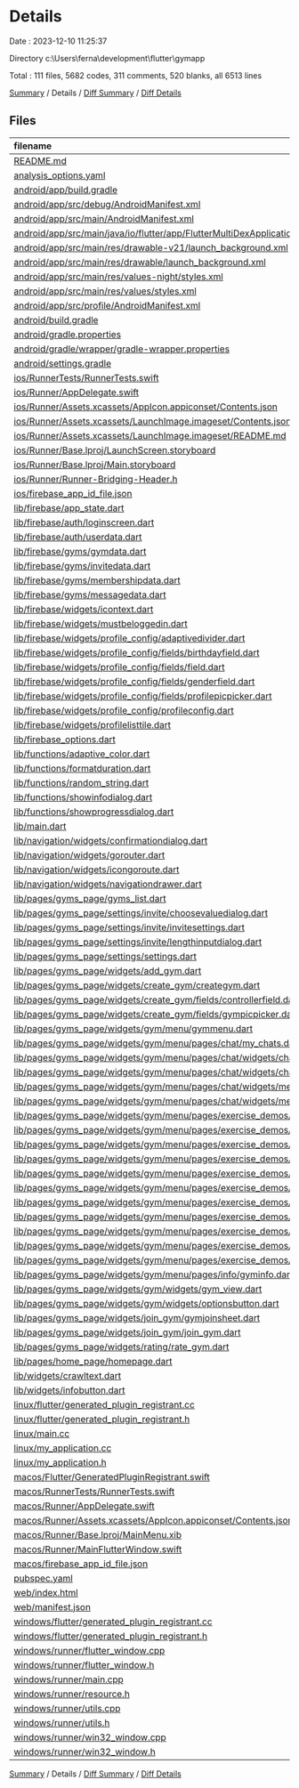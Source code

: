 # Details

Date : 2023-12-10 11:25:37

Directory c:\\Users\\ferna\\development\\flutter\\gymapp

Total : 111 files,  5682 codes, 311 comments, 520 blanks, all 6513 lines

[Summary](results.md) / Details / [Diff Summary](diff.md) / [Diff Details](diff-details.md)

## Files
| filename | language | code | comment | blank | total |
| :--- | :--- | ---: | ---: | ---: | ---: |
| [README.md](/README.md) | Markdown | 2 | 0 | 1 | 3 |
| [analysis_options.yaml](/analysis_options.yaml) | YAML | 3 | 22 | 4 | 29 |
| [android/app/build.gradle](/android/app/build.gradle) | Gradle | 51 | 5 | 12 | 68 |
| [android/app/src/debug/AndroidManifest.xml](/android/app/src/debug/AndroidManifest.xml) | XML | 3 | 4 | 1 | 8 |
| [android/app/src/main/AndroidManifest.xml](/android/app/src/main/AndroidManifest.xml) | XML | 28 | 6 | 2 | 36 |
| [android/app/src/main/java/io/flutter/app/FlutterMultiDexApplication.java](/android/app/src/main/java/io/flutter/app/FlutterMultiDexApplication.java) | Java | 13 | 9 | 4 | 26 |
| [android/app/src/main/res/drawable-v21/launch_background.xml](/android/app/src/main/res/drawable-v21/launch_background.xml) | XML | 4 | 7 | 2 | 13 |
| [android/app/src/main/res/drawable/launch_background.xml](/android/app/src/main/res/drawable/launch_background.xml) | XML | 4 | 7 | 2 | 13 |
| [android/app/src/main/res/values-night/styles.xml](/android/app/src/main/res/values-night/styles.xml) | XML | 9 | 9 | 1 | 19 |
| [android/app/src/main/res/values/styles.xml](/android/app/src/main/res/values/styles.xml) | XML | 9 | 9 | 1 | 19 |
| [android/app/src/profile/AndroidManifest.xml](/android/app/src/profile/AndroidManifest.xml) | XML | 3 | 4 | 1 | 8 |
| [android/build.gradle](/android/build.gradle) | Gradle | 27 | 0 | 5 | 32 |
| [android/gradle.properties](/android/gradle.properties) | Properties | 3 | 0 | 1 | 4 |
| [android/gradle/wrapper/gradle-wrapper.properties](/android/gradle/wrapper/gradle-wrapper.properties) | Properties | 5 | 0 | 1 | 6 |
| [android/settings.gradle](/android/settings.gradle) | Gradle | 16 | 0 | 5 | 21 |
| [ios/RunnerTests/RunnerTests.swift](/ios/RunnerTests/RunnerTests.swift) | Swift | 7 | 2 | 4 | 13 |
| [ios/Runner/AppDelegate.swift](/ios/Runner/AppDelegate.swift) | Swift | 12 | 0 | 2 | 14 |
| [ios/Runner/Assets.xcassets/AppIcon.appiconset/Contents.json](/ios/Runner/Assets.xcassets/AppIcon.appiconset/Contents.json) | JSON | 122 | 0 | 1 | 123 |
| [ios/Runner/Assets.xcassets/LaunchImage.imageset/Contents.json](/ios/Runner/Assets.xcassets/LaunchImage.imageset/Contents.json) | JSON | 23 | 0 | 1 | 24 |
| [ios/Runner/Assets.xcassets/LaunchImage.imageset/README.md](/ios/Runner/Assets.xcassets/LaunchImage.imageset/README.md) | Markdown | 3 | 0 | 2 | 5 |
| [ios/Runner/Base.lproj/LaunchScreen.storyboard](/ios/Runner/Base.lproj/LaunchScreen.storyboard) | XML | 36 | 1 | 1 | 38 |
| [ios/Runner/Base.lproj/Main.storyboard](/ios/Runner/Base.lproj/Main.storyboard) | XML | 25 | 1 | 1 | 27 |
| [ios/Runner/Runner-Bridging-Header.h](/ios/Runner/Runner-Bridging-Header.h) | C++ | 1 | 0 | 1 | 2 |
| [ios/firebase_app_id_file.json](/ios/firebase_app_id_file.json) | JSON | 7 | 0 | 0 | 7 |
| [lib/firebase/app_state.dart](/lib/firebase/app_state.dart) | Dart | 310 | 6 | 29 | 345 |
| [lib/firebase/auth/loginscreen.dart](/lib/firebase/auth/loginscreen.dart) | Dart | 56 | 1 | 3 | 60 |
| [lib/firebase/auth/userdata.dart](/lib/firebase/auth/userdata.dart) | Dart | 39 | 0 | 1 | 40 |
| [lib/firebase/gyms/gymdata.dart](/lib/firebase/gyms/gymdata.dart) | Dart | 28 | 0 | 1 | 29 |
| [lib/firebase/gyms/invitedata.dart](/lib/firebase/gyms/invitedata.dart) | Dart | 14 | 0 | 1 | 15 |
| [lib/firebase/gyms/membershipdata.dart](/lib/firebase/gyms/membershipdata.dart) | Dart | 14 | 0 | 1 | 15 |
| [lib/firebase/gyms/messagedata.dart](/lib/firebase/gyms/messagedata.dart) | Dart | 28 | 0 | 1 | 29 |
| [lib/firebase/widgets/icontext.dart](/lib/firebase/widgets/icontext.dart) | Dart | 23 | 0 | 3 | 26 |
| [lib/firebase/widgets/mustbeloggedin.dart](/lib/firebase/widgets/mustbeloggedin.dart) | Dart | 15 | 0 | 3 | 18 |
| [lib/firebase/widgets/profile_config/adaptivedivider.dart](/lib/firebase/widgets/profile_config/adaptivedivider.dart) | Dart | 16 | 0 | 3 | 19 |
| [lib/firebase/widgets/profile_config/fields/birthdayfield.dart](/lib/firebase/widgets/profile_config/fields/birthdayfield.dart) | Dart | 55 | 0 | 5 | 60 |
| [lib/firebase/widgets/profile_config/fields/field.dart](/lib/firebase/widgets/profile_config/fields/field.dart) | Dart | 45 | 0 | 3 | 48 |
| [lib/firebase/widgets/profile_config/fields/genderfield.dart](/lib/firebase/widgets/profile_config/fields/genderfield.dart) | Dart | 80 | 0 | 4 | 84 |
| [lib/firebase/widgets/profile_config/fields/profilepicpicker.dart](/lib/firebase/widgets/profile_config/fields/profilepicpicker.dart) | Dart | 124 | 2 | 4 | 130 |
| [lib/firebase/widgets/profile_config/profileconfig.dart](/lib/firebase/widgets/profile_config/profileconfig.dart) | Dart | 137 | 0 | 4 | 141 |
| [lib/firebase/widgets/profilelisttile.dart](/lib/firebase/widgets/profilelisttile.dart) | Dart | 88 | 0 | 4 | 92 |
| [lib/firebase_options.dart](/lib/firebase_options.dart) | Dart | 64 | 12 | 6 | 82 |
| [lib/functions/adaptive_color.dart](/lib/functions/adaptive_color.dart) | Dart | 6 | 0 | 2 | 8 |
| [lib/functions/formatduration.dart](/lib/functions/formatduration.dart) | Dart | 5 | 0 | 1 | 6 |
| [lib/functions/random_string.dart](/lib/functions/random_string.dart) | Dart | 8 | 0 | 2 | 10 |
| [lib/functions/showinfodialog.dart](/lib/functions/showinfodialog.dart) | Dart | 21 | 0 | 2 | 23 |
| [lib/functions/showprogressdialog.dart](/lib/functions/showprogressdialog.dart) | Dart | 16 | 0 | 2 | 18 |
| [lib/main.dart](/lib/main.dart) | Dart | 42 | 0 | 5 | 47 |
| [lib/navigation/widgets/confirmationdialog.dart](/lib/navigation/widgets/confirmationdialog.dart) | Dart | 40 | 0 | 2 | 42 |
| [lib/navigation/widgets/gorouter.dart](/lib/navigation/widgets/gorouter.dart) | Dart | 44 | 0 | 2 | 46 |
| [lib/navigation/widgets/icongoroute.dart](/lib/navigation/widgets/icongoroute.dart) | Dart | 18 | 0 | 2 | 20 |
| [lib/navigation/widgets/navigationdrawer.dart](/lib/navigation/widgets/navigationdrawer.dart) | Dart | 59 | 0 | 3 | 62 |
| [lib/pages/gyms_page/gyms_list.dart](/lib/pages/gyms_page/gyms_list.dart) | Dart | 74 | 1 | 4 | 79 |
| [lib/pages/gyms_page/settings/invite/choosevaluedialog.dart](/lib/pages/gyms_page/settings/invite/choosevaluedialog.dart) | Dart | 90 | 0 | 5 | 95 |
| [lib/pages/gyms_page/settings/invite/invitesettings.dart](/lib/pages/gyms_page/settings/invite/invitesettings.dart) | Dart | 121 | 0 | 4 | 125 |
| [lib/pages/gyms_page/settings/invite/lengthinputdialog.dart](/lib/pages/gyms_page/settings/invite/lengthinputdialog.dart) | Dart | 63 | 0 | 4 | 67 |
| [lib/pages/gyms_page/settings/settings.dart](/lib/pages/gyms_page/settings/settings.dart) | Dart | 40 | 0 | 4 | 44 |
| [lib/pages/gyms_page/widgets/add_gym.dart](/lib/pages/gyms_page/widgets/add_gym.dart) | Dart | 28 | 0 | 3 | 31 |
| [lib/pages/gyms_page/widgets/create_gym/creategym.dart](/lib/pages/gyms_page/widgets/create_gym/creategym.dart) | Dart | 161 | 0 | 5 | 166 |
| [lib/pages/gyms_page/widgets/create_gym/fields/controllerfield.dart](/lib/pages/gyms_page/widgets/create_gym/fields/controllerfield.dart) | Dart | 60 | 0 | 3 | 63 |
| [lib/pages/gyms_page/widgets/create_gym/fields/gympicpicker.dart](/lib/pages/gyms_page/widgets/create_gym/fields/gympicpicker.dart) | Dart | 132 | 2 | 5 | 139 |
| [lib/pages/gyms_page/widgets/gym/menu/gymmenu.dart](/lib/pages/gyms_page/widgets/gym/menu/gymmenu.dart) | Dart | 86 | 0 | 4 | 90 |
| [lib/pages/gyms_page/widgets/gym/menu/pages/chat/my_chats.dart](/lib/pages/gyms_page/widgets/gym/menu/pages/chat/my_chats.dart) | Dart | 59 | 0 | 4 | 63 |
| [lib/pages/gyms_page/widgets/gym/menu/pages/chat/widgets/chat_page.dart](/lib/pages/gyms_page/widgets/gym/menu/pages/chat/widgets/chat_page.dart) | Dart | 96 | 2 | 6 | 104 |
| [lib/pages/gyms_page/widgets/gym/menu/pages/chat/widgets/chat_tile.dart](/lib/pages/gyms_page/widgets/gym/menu/pages/chat/widgets/chat_tile.dart) | Dart | 38 | 0 | 2 | 40 |
| [lib/pages/gyms_page/widgets/gym/menu/pages/chat/widgets/messagecard.dart](/lib/pages/gyms_page/widgets/gym/menu/pages/chat/widgets/messagecard.dart) | Dart | 90 | 0 | 4 | 94 |
| [lib/pages/gyms_page/widgets/gym/menu/pages/chat/widgets/messagetyper.dart](/lib/pages/gyms_page/widgets/gym/menu/pages/chat/widgets/messagetyper.dart) | Dart | 66 | 0 | 5 | 71 |
| [lib/pages/gyms_page/widgets/gym/menu/pages/exercise_demos/demodata.dart](/lib/pages/gyms_page/widgets/gym/menu/pages/exercise_demos/demodata.dart) | Dart | 44 | 0 | 1 | 45 |
| [lib/pages/gyms_page/widgets/gym/menu/pages/exercise_demos/exercisedemo.dart](/lib/pages/gyms_page/widgets/gym/menu/pages/exercise_demos/exercisedemo.dart) | Dart | 39 | 0 | 4 | 43 |
| [lib/pages/gyms_page/widgets/gym/menu/pages/exercise_demos/exercisedemos.dart](/lib/pages/gyms_page/widgets/gym/menu/pages/exercise_demos/exercisedemos.dart) | Dart | 88 | 0 | 5 | 93 |
| [lib/pages/gyms_page/widgets/gym/menu/pages/exercise_demos/interfaces/demomaker.dart](/lib/pages/gyms_page/widgets/gym/menu/pages/exercise_demos/interfaces/demomaker.dart) | Dart | 156 | 0 | 5 | 161 |
| [lib/pages/gyms_page/widgets/gym/menu/pages/exercise_demos/interfaces/extraadvice.dart](/lib/pages/gyms_page/widgets/gym/menu/pages/exercise_demos/interfaces/extraadvice.dart) | Dart | 45 | 0 | 3 | 48 |
| [lib/pages/gyms_page/widgets/gym/menu/pages/exercise_demos/interfaces/video_viewer.dart](/lib/pages/gyms_page/widgets/gym/menu/pages/exercise_demos/interfaces/video_viewer.dart) | Dart | 61 | 0 | 6 | 67 |
| [lib/pages/gyms_page/widgets/gym/menu/pages/exercise_demos/interfaces/videopickfield.dart](/lib/pages/gyms_page/widgets/gym/menu/pages/exercise_demos/interfaces/videopickfield.dart) | Dart | 143 | 0 | 10 | 153 |
| [lib/pages/gyms_page/widgets/gym/menu/pages/exercise_demos/interfaces/widgets/tag.dart](/lib/pages/gyms_page/widgets/gym/menu/pages/exercise_demos/interfaces/widgets/tag.dart) | Dart | 41 | 0 | 3 | 44 |
| [lib/pages/gyms_page/widgets/gym/menu/pages/exercise_demos/interfaces/widgets/videoprogressbar.dart](/lib/pages/gyms_page/widgets/gym/menu/pages/exercise_demos/interfaces/widgets/videoprogressbar.dart) | Dart | 106 | 0 | 4 | 110 |
| [lib/pages/gyms_page/widgets/gym/menu/pages/exercise_demos/interfaces/workareasfield.dart](/lib/pages/gyms_page/widgets/gym/menu/pages/exercise_demos/interfaces/workareasfield.dart) | Dart | 101 | 0 | 4 | 105 |
| [lib/pages/gyms_page/widgets/gym/menu/pages/exercise_demos/viewdemodetails.dart](/lib/pages/gyms_page/widgets/gym/menu/pages/exercise_demos/viewdemodetails.dart) | Dart | 76 | 0 | 3 | 79 |
| [lib/pages/gyms_page/widgets/gym/menu/pages/info/gyminfo.dart](/lib/pages/gyms_page/widgets/gym/menu/pages/info/gyminfo.dart) | Dart | 75 | 0 | 3 | 78 |
| [lib/pages/gyms_page/widgets/gym/widgets/gym_view.dart](/lib/pages/gyms_page/widgets/gym/widgets/gym_view.dart) | Dart | 168 | 0 | 4 | 172 |
| [lib/pages/gyms_page/widgets/gym/widgets/optionsbutton.dart](/lib/pages/gyms_page/widgets/gym/widgets/optionsbutton.dart) | Dart | 31 | 0 | 3 | 34 |
| [lib/pages/gyms_page/widgets/join_gym/gymjoinsheet.dart](/lib/pages/gyms_page/widgets/join_gym/gymjoinsheet.dart) | Dart | 95 | 0 | 4 | 99 |
| [lib/pages/gyms_page/widgets/join_gym/join_gym.dart](/lib/pages/gyms_page/widgets/join_gym/join_gym.dart) | Dart | 77 | 0 | 4 | 81 |
| [lib/pages/gyms_page/widgets/rating/rate_gym.dart](/lib/pages/gyms_page/widgets/rating/rate_gym.dart) | Dart | 82 | 0 | 4 | 86 |
| [lib/pages/home_page/homepage.dart](/lib/pages/home_page/homepage.dart) | Dart | 18 | 0 | 4 | 22 |
| [lib/widgets/crawltext.dart](/lib/widgets/crawltext.dart) | Dart | 63 | 0 | 7 | 70 |
| [lib/widgets/infobutton.dart](/lib/widgets/infobutton.dart) | Dart | 34 | 0 | 3 | 37 |
| [linux/flutter/generated_plugin_registrant.cc](/linux/flutter/generated_plugin_registrant.cc) | C++ | 11 | 4 | 5 | 20 |
| [linux/flutter/generated_plugin_registrant.h](/linux/flutter/generated_plugin_registrant.h) | C++ | 5 | 5 | 6 | 16 |
| [linux/main.cc](/linux/main.cc) | C++ | 5 | 0 | 2 | 7 |
| [linux/my_application.cc](/linux/my_application.cc) | C++ | 74 | 11 | 20 | 105 |
| [linux/my_application.h](/linux/my_application.h) | C++ | 7 | 7 | 5 | 19 |
| [macos/Flutter/GeneratedPluginRegistrant.swift](/macos/Flutter/GeneratedPluginRegistrant.swift) | Swift | 18 | 3 | 4 | 25 |
| [macos/RunnerTests/RunnerTests.swift](/macos/RunnerTests/RunnerTests.swift) | Swift | 7 | 2 | 4 | 13 |
| [macos/Runner/AppDelegate.swift](/macos/Runner/AppDelegate.swift) | Swift | 8 | 0 | 2 | 10 |
| [macos/Runner/Assets.xcassets/AppIcon.appiconset/Contents.json](/macos/Runner/Assets.xcassets/AppIcon.appiconset/Contents.json) | JSON | 68 | 0 | 1 | 69 |
| [macos/Runner/Base.lproj/MainMenu.xib](/macos/Runner/Base.lproj/MainMenu.xib) | XML | 343 | 0 | 1 | 344 |
| [macos/Runner/MainFlutterWindow.swift](/macos/Runner/MainFlutterWindow.swift) | Swift | 12 | 0 | 4 | 16 |
| [macos/firebase_app_id_file.json](/macos/firebase_app_id_file.json) | JSON | 7 | 0 | 0 | 7 |
| [pubspec.yaml](/pubspec.yaml) | YAML | 32 | 57 | 15 | 104 |
| [web/index.html](/web/index.html) | HTML | 38 | 16 | 6 | 60 |
| [web/manifest.json](/web/manifest.json) | JSON | 35 | 0 | 1 | 36 |
| [windows/flutter/generated_plugin_registrant.cc](/windows/flutter/generated_plugin_registrant.cc) | C++ | 21 | 4 | 5 | 30 |
| [windows/flutter/generated_plugin_registrant.h](/windows/flutter/generated_plugin_registrant.h) | C++ | 5 | 5 | 6 | 16 |
| [windows/runner/flutter_window.cpp](/windows/runner/flutter_window.cpp) | C++ | 49 | 7 | 16 | 72 |
| [windows/runner/flutter_window.h](/windows/runner/flutter_window.h) | C++ | 20 | 5 | 9 | 34 |
| [windows/runner/main.cpp](/windows/runner/main.cpp) | C++ | 30 | 4 | 10 | 44 |
| [windows/runner/resource.h](/windows/runner/resource.h) | C++ | 9 | 6 | 2 | 17 |
| [windows/runner/utils.cpp](/windows/runner/utils.cpp) | C++ | 54 | 2 | 10 | 66 |
| [windows/runner/utils.h](/windows/runner/utils.h) | C++ | 8 | 6 | 6 | 20 |
| [windows/runner/win32_window.cpp](/windows/runner/win32_window.cpp) | C++ | 210 | 24 | 55 | 289 |
| [windows/runner/win32_window.h](/windows/runner/win32_window.h) | C++ | 48 | 31 | 24 | 103 |

[Summary](results.md) / Details / [Diff Summary](diff.md) / [Diff Details](diff-details.md)